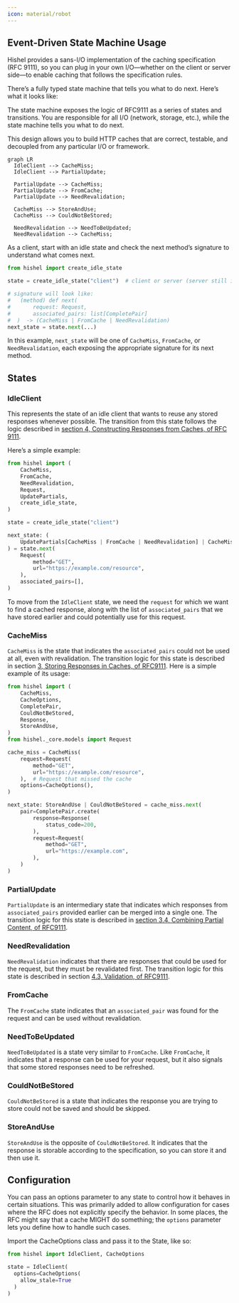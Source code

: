 ```yaml
---
icon: material/robot
---
```


## Event-Driven State Machine Usage

Hishel provides a sans-I/O implementation of the caching specification (RFC 9111), so you can plug in your own I/O—whether on the client or server side—to enable caching that follows the specification rules.

There’s a fully typed state machine that tells you what to do next. Here’s what it looks like:

The state machine exposes the logic of RFC9111 as a series of states and transitions. You are responsible for all I/O (network, storage, etc.), while the state machine tells you what to do next.

This design allows you to build HTTP caches that are correct, testable, and decoupled from any particular I/O or framework.

```mermaid
graph LR
  IdleClient --> CacheMiss;
  IdleClient --> PartialUpdate;

  PartialUpdate --> CacheMiss;
  PartialUpdate --> FromCache;
  PartialUpdate --> NeedRevalidation;

  CacheMiss --> StoreAndUse;
  CacheMiss --> CouldNotBeStored;

  NeedRevalidation --> NeedToBeUpdated;
  NeedRevalidation --> CacheMiss;
```

As a client, start with an idle state and check the next method’s signature to understand what comes next.

```python
from hishel import create_idle_state

state = create_idle_state("client")  # client or server (server still in development)

# signature will look like:
#   (method) def next(
#       request: Request,
#       associated_pairs: list[CompletePair]
#  )  -> (CacheMiss | FromCache | NeedRevalidation)
next_state = state.next(...)
```

In this example, `next_state` will be one of `CacheMiss`, `FromCache`, or `NeedRevalidation`, each exposing the appropriate signature for its next method.

## States

### IdleClient

This represents the state of an idle client that wants to reuse any stored responses whenever possible. The transition from this state follows the logic described in [section 4, Constructing Responses from Caches, of RFC 9111](https://www.rfc-editor.org/rfc/rfc9111.html#name-constructing-responses-from).

Here’s a simple example:

```python
from hishel import (
    CacheMiss,
    FromCache,
    NeedRevalidation,
    Request,
    UpdatePartials,
    create_idle_state,
)

state = create_idle_state("client")

next_state: (
    UpdatePartials[CacheMiss | FromCache | NeedRevalidation] | CacheMiss
) = state.next(
    Request(
        method="GET",
        url="https://example.com/resource",
    ),
    associated_pairs=[],
)
```

To move from the `IdleClient` state, we need the `request` for which we want to find a cached response, along with the list of `associated_pairs` that we have stored earlier and could potentially use for this request.

### CacheMiss

`CacheMiss` is the state that indicates the `associated_pairs` could not be used at all, even with revalidation. The transition logic for this state is described in section [3, Storing Responses in Caches, of RFC9111](https://www.rfc-editor.org/rfc/rfc9111.html#section-3). Here is a simple example of its usage:

```python
from hishel import (
    CacheMiss,
    CacheOptions,
    CompletePair,
    CouldNotBeStored,
    Response,
    StoreAndUse,
)
from hishel._core.models import Request

cache_miss = CacheMiss(
    request=Request(
        method="GET",
        url="https://example.com/resource",
    ),  # Request that missed the cache
    options=CacheOptions(),
)

next_state: StoreAndUse | CouldNotBeStored = cache_miss.next(
    pair=CompletePair.create(
        response=Response(
            status_code=200,
        ),
        request=Request(
            method="GET",
            url="https://example.com",
        ),
    )
)
```

### PartialUpdate

`PartialUpdate` is an intermediary state that indicates which responses from `associated_pairs` provided earlier can be merged into a single one. The transition logic for this state is described in [section 3.4, Combining Partial Content, of RFC9111](https://www.rfc-editor.org/rfc/rfc9111.html#name-combining-partial-content).

### NeedRevalidation

`NeedRevalidation` indicates that there are responses that could be used for the request, but they must be revalidated first. The transition logic for this state is described in section [4.3, Validation, of RFC9111](https://www.rfc-editor.org/rfc/rfc9111.html#name-validation).

### FromCache

The `FromCache` state indicates that an `associated_pair` was found for the request and can be used without revalidation.

### NeedToBeUpdated

`NeedToBeUpdated` is a state very similar to `FromCache`. Like `FromCache`, it indicates that a response can be used for your request, but it also signals that some stored responses need to be refreshed.

### CouldNotBeStored

`CouldNotBeStored` is a state that indicates the response you are trying to store could not be saved and should be skipped.

### StoreAndUse

`StoreAndUse` is the opposite of `CouldNotBeStored`. It indicates that the response is storable according to the specification, so you can store it and then use it.

## Configuration

You can pass an options parameter to any state to control how it behaves in certain situations. This was primarily added to allow configuration for cases where the RFC does not explicitly specify the behavior. In some places, the RFC might say that a cache MIGHT do something; the `options` parameter lets you define how to handle such cases.

Import the CacheOptions class and pass it to the State, like so:

```python
from hishel import IdleClient, CacheOptions

state = IdleClient(
  options=CacheOptions(
    allow_stale=True
  )
)
```
